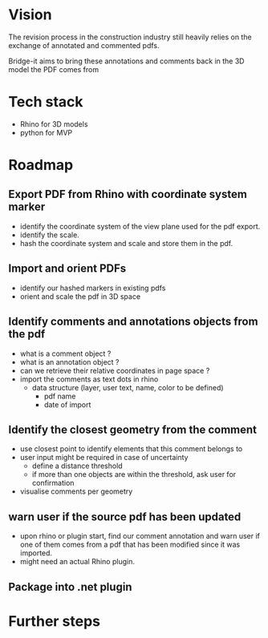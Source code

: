 

# Vision 
The revision process in the construction industry still heavily relies on the exchange of annotated and commented pdfs. 

Bridge-it aims to bring these annotations and comments back in the 3D model the PDF comes from

# Tech stack
* Rhino for 3D models 
* python for MVP

# Roadmap
## Export PDF from Rhino with coordinate system marker 
* identify the coordinate system of the view plane used for the pdf export.
* identify the scale.
* hash the coordinate system and scale and store them in the pdf.

## Import and orient PDFs 
* identify our hashed markers in existing pdfs
* orient and scale the pdf in 3D space 

## Identify comments and annotations objects from the pdf 
* what is a comment object ? 
* what is an annotation object ?
* can we retrieve their relative coordinates in page space ?
* import the comments as text dots in rhino 
	* data structure (layer, user text, name, color to be defined)
		* pdf name 
		* date of import 

## Identify the closest geometry from the comment
* use closest point to identify elements that this comment belongs to 
* user input might be required in case of uncertainty 
	* define a distance threshold
	* if more than one objects are within the threshold, ask user for confirmation
* visualise comments per geometry

## warn user if the source pdf has been updated
* upon rhino or plugin start, find our comment annotation and warn user if one of them comes from a pdf that has been modified since it was imported.
* might need an actual Rhino plugin.

## Package into .net plugin


# Further steps

